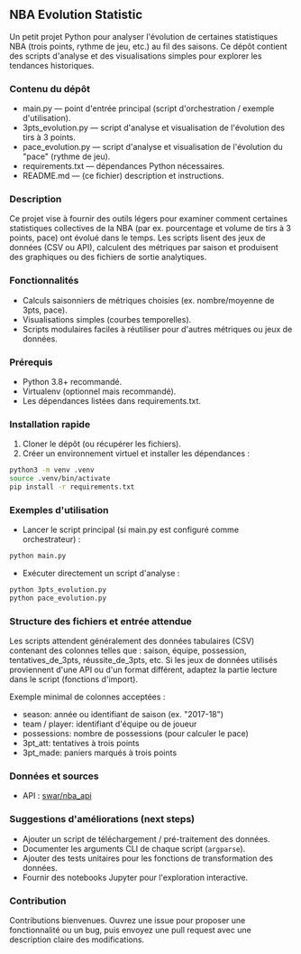 ## NBA Evolution Statistic

Un petit projet Python pour analyser l'évolution de certaines statistiques NBA (trois points, rythme de jeu, etc.) au fil des saisons. Ce dépôt contient des scripts d'analyse et des visualisations simples pour explorer les tendances historiques.

### Contenu du dépôt
- main.py — point d'entrée principal (script d'orchestration / exemple d'utilisation).
- 3pts_evolution.py — script d'analyse et visualisation de l'évolution des tirs à 3 points.
- pace_evolution.py — script d'analyse et visualisation de l'évolution du "pace" (rythme de jeu).
- requirements.txt — dépendances Python nécessaires.
- README.md — (ce fichier) description et instructions.

### Description
Ce projet vise à fournir des outils légers pour examiner comment certaines statistiques collectives de la NBA (par ex. pourcentage et volume de tirs à 3 points, pace) ont évolué dans le temps. Les scripts lisent des jeux de données (CSV ou API), calculent des métriques par saison et produisent des graphiques ou des fichiers de sortie analytiques.

### Fonctionnalités
- Calculs saisonniers de métriques choisies (ex. nombre/moyenne de 3pts, pace).
- Visualisations simples (courbes temporelles).
- Scripts modulaires faciles à réutiliser pour d'autres métriques ou jeux de données.

### Prérequis
- Python 3.8+ recommandé.
- Virtualenv (optionnel mais recommandé).
- Les dépendances listées dans requirements.txt.

### Installation rapide
1. Cloner le dépôt (ou récupérer les fichiers).
2. Créer un environnement virtuel et installer les dépendances :
```bash
python3 -m venv .venv
source .venv/bin/activate
pip install -r requirements.txt
```

### Exemples d'utilisation
- Lancer le script principal (si main.py est configuré comme orchestrateur) :
```bash
python main.py
```
- Exécuter directement un script d'analyse :
```bash
python 3pts_evolution.py
python pace_evolution.py
```

### Structure des fichiers et entrée attendue
Les scripts attendent généralement des données tabulaires (CSV) contenant des colonnes telles que : saison, équipe, possession, tentatives_de_3pts, réussite_de_3pts, etc. Si les jeux de données utilisés proviennent d'une API ou d'un format différent, adaptez la partie lecture dans le script (fonctions d'import).

Exemple minimal de colonnes acceptées :
- season: année ou identifiant de saison (ex. "2017-18")
- team / player: identifiant d'équipe ou de joueur
- possessions: nombre de possessions (pour calculer le pace)
- 3pt_att: tentatives à trois points
- 3pt_made: paniers marqués à trois points

### Données et sources
- API : [swar/nba_api](https://github.com/swar/nba_api)

### Suggestions d'améliorations (next steps)
- Ajouter un script de téléchargement / pré-traitement des données.
- Documenter les arguments CLI de chaque script (`argparse`).
- Ajouter des tests unitaires pour les fonctions de transformation des données.
- Fournir des notebooks Jupyter pour l'exploration interactive.

### Contribution
Contributions bienvenues. Ouvrez une issue pour proposer une fonctionnalité ou un bug, puis envoyez une pull request avec une description claire des modifications.

